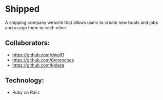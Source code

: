 # Shipped
A shipping company website that allows users to create new boats and jobs and assign them to each other. 

## Collaborators:
* https://github.com/dwolf1
* https://github.com/6ytrenches
* https://github.com/kplaza

## Technology:
* Ruby on Rails
